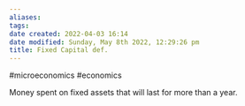 ```yaml
---
aliases: 
tags: 
date created: 2022-04-03 16:14
date modified: Sunday, May 8th 2022, 12:29:26 pm
title: Fixed Capital def.
---
```


#microeconomics #economics

Money spent on fixed assets that will last for more than a year.